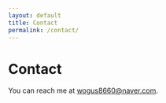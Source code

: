 ```yaml
---
layout: default
title: Contact
permalink: /contact/
---
```


# Contact
You can reach me at [wogus8660@naver.com](mailto:wogus8660@naver.com).